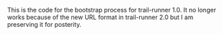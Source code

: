 This is the code for the bootstrap process for trail-runner 1.0. It no longer works because of the new URL format in trail-runner 2.0 but I am preserving it for posterity.
